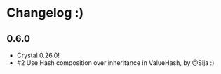 
# Changelog :)

## 0.6.0

* Crystal 0.26.0!
* #2 Use Hash composition over inheritance in ValueHash, by @Sija :) 
